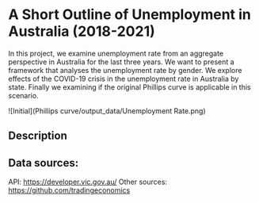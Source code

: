 # A Short Outline of Unemployment in Australia (2018-2021)

In this project, we examine unemployment rate from an aggregate perspective in Australia for the last three years. We want to present a framework that analyses the unemployment rate by gender. We explore effects of the COVID-19 crisis in the unemployment rate in Australia by state. Finally we examining if the original Phillips curve is applicable in this scenario.

![Initial](Phillips curve/output_data/Unemployment Rate.png)


## Description
 ## Data sources:
API: https://developer.vic.gov.au/
Other sources: https://github.com/tradingeconomics
